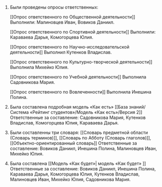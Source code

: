 1. Были проведены опросы ответственных:

	[[Опрос ответственного по Общественной деятельности]]
	Выполнили: Малиновцев Иван, Вовиков Даниил.

	[[Опрос ответственного по Спортивной деятельности]]
	Выполнили: Караваева Дарья, Комогорцева Юлия.

	[[Опрос ответственного по Научно-исследовательской деятельности]]
 	Выполнил Кутенков Владислав.
 
	[[Опрос ответственного по Культурно-творческой деятельности]]
	Выполнила Михейко Юлия.

	[[Опрос ответственного по Учебной деятельности]]
	Выполнила Садовникова Мария.
	
	[[Опрос ответственного по Вовлеченности]] 
	Выполнила Инешина Полина.

2. Была составлена подробная модель «Как есть» [[База знаний/Система «Рейтинг студентов»/Модель «Как есть»/Версия 2]]
	Ответственные за составление: Садовникова Мария, Кутенков Владислав, Комогорцева Юлия, Караваева Дарья.
	
3. Были составленны три словаря: [[Словарь предметной области (Словарь терминов)]], [[Словарь по Абботу (Словарь глаголов)]], [[Объектно-ориентированный словарь]]
	Ответственные за составление: Вовиков Даниил, Инешина Полина, Малиновцев Иван, Михейко Юлия.
	
4. Была составлена [[Модель «Как будет»| модель «Как будет» ]]
	Ответственные за составление: Вовиков Даниил, Инешина Полина, Караваева Дарья, Комогорцева Юлия, Кутенков Владислав, Малиновцев Иван, Михейко Юлия, Садовникова Мария.





 